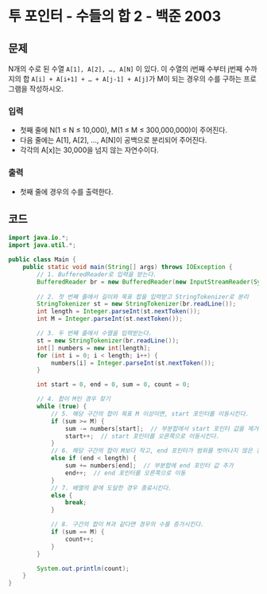 # 투 포인터 - 수들의 합 2 - 백준 2003
## 문제
N개의 수로 된 수열 `A[1], A[2], …, A[N]` 이 있다.
이 수열의 i번째 수부터 j번째 수까지의 합 `A[i] + A[i+1] + … + A[j-1] + A[j]`가 M이 되는 경우의 수를 구하는 프로그램을 작성하시오.

### 입력
- 첫째 줄에 N(1 ≤ N ≤ 10,000), M(1 ≤ M ≤ 300,000,000)이 주어진다.
- 다음 줄에는 A[1], A[2], …, A[N]이 공백으로 분리되어 주어진다.
- 각각의 A[x]는 30,000을 넘지 않는 자연수이다.

### 출력
- 첫째 줄에 경우의 수를 출력한다.

## 코드
```java
import java.io.*;
import java.util.*;

public class Main {
    public static void main(String[] args) throws IOException {
        // 1. BufferedReader로 입력을 받는다.
        BufferedReader br = new BufferedReader(new InputStreamReader(System.in));
        
        // 2. 첫 번째 줄에서 길이와 목표 합을 입력받고 StringTokenizer로 분리
        StringTokenizer st = new StringTokenizer(br.readLine());
        int length = Integer.parseInt(st.nextToken());
        int M = Integer.parseInt(st.nextToken());

        // 3. 두 번째 줄에서 수열을 입력받는다.
        st = new StringTokenizer(br.readLine());
        int[] numbers = new int[length];
        for (int i = 0; i < length; i++) {
            numbers[i] = Integer.parseInt(st.nextToken());
        }

        int start = 0, end = 0, sum = 0, count = 0;

        // 4. 합이 M인 경우 찾기
        while (true) {
            // 5. 해당 구간의 합이 목표 M 이상이면, start 포인터를 이동시킨다.
            if (sum >= M) {
                sum -= numbers[start];  // 부분합에서 start 포인터 값을 제거한다.
                start++;  // start 포인터를 오른쪽으로 이동시킨다.
            }
            // 6. 해당 구간의 합이 M보다 작고, end 포인터가 범위를 벗어나지 않은 경우
            else if (end < length) {
                sum += numbers[end];  // 부분합에 end 포인터 값 추가
                end++;  // end 포인터를 오른쪽으로 이동
            }
            // 7. 배열의 끝에 도달한 경우 종료시킨다.
            else {
                break;
            }

            // 8. 구간의 합이 M과 같다면 경우의 수를 증가시킨다.
            if (sum == M) {
                count++;
            }
        }

        System.out.println(count);
    }
}
```